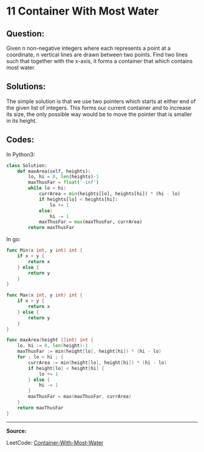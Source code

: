 11 Container With Most Water
============================

Question:
---------

Given n non-negative integers where each represents a point at a coordinate,
n vertical lines are drawn between two points. Find two lines such that
together with the x-axis, it forms a container that which contains most water.

Solutions:
---------

The simple solution is that we use two pointers which starts at either end of
the given list of integers. This forms our current container and to increase
its size, the only possible way would be to move the pointer that is smaller in
its height.

Codes:
------

In Python3:

```python
class Solution:
    def maxArea(self, heights):
        lo, hi = 0, len(heights)-1
        maxThusFar = float('-inf')
        while lo < hi:
            currArea = min(heights[lo], heights[hi]) * (hi - lo)
            if heights[lo] < heights[hi]:
                lo += 1
            else:
                hi -= 1
            maxThusFar = max(maxThusFar, currArea)
        return maxThusFar
```

In go:

```go
func Min(x int, y int) int {
    if x < y {
        return x
    } else {
        return y
    }
}

func Max(x int, y int) int {
    if x > y {
        return x
    } else {
        return y
    }
}

func maxArea(height []int) int {
    lo, hi := 0, len(height)-1
    maxThusFar := min(height[lo], height[hi]) * (hi - lo)
    for ; lo < hi ; {
        currArea := min(height[lo], height[hi]) * (hi - lo)
        if height[lo] < height[hi] {
            lo += 1
        } else {
            hi -= 1
        }
        maxThusFar = max(maxThusFar, currArea)
    }
    return maxThusFar
}
```

---

**Source:**

LeetCode: [Container-With-Most-Water](https://leetcode.com/problems/container-with-most-water/)

